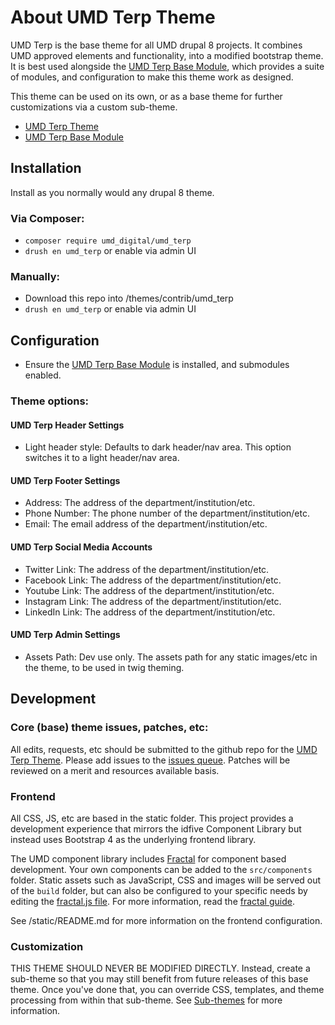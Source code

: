 # About UMD Terp Theme

UMD Terp is the base theme for all UMD drupal 8 projects. It combines UMD approved elements and functionality, into a modified bootstrap theme. It is best used alongside the [UMD Terp Base Module](https://github.com/UMD-Digital/umd_terp_base), which provides a suite of modules, and configuration to make this theme work as designed.

This theme can be used on its own, or as a base theme for further customizations via a custom sub-theme.

 - [UMD Terp Theme](https://github.com/UMD-Digital/umd_terp)
 - [UMD Terp Base Module](https://github.com/UMD-Digital/umd_terp_base)

## Installation
Install as you normally would any drupal 8 theme.

### Via Composer:

 - `composer require umd_digital/umd_terp`
 - `drush en umd_terp` or enable via admin UI

### Manually: 

 - Download this repo into /themes/contrib/umd_terp
 - `drush en umd_terp` or enable via admin UI

## Configuration

 - Ensure the [UMD Terp Base Module](https://github.com/UMD-Digital/umd_terp_base) is installed, and submodules enabled.

### Theme options: 

#### UMD Terp Header Settings

 - Light header style: Defaults to dark header/nav area. This option switches it to a light header/nav area.

#### UMD Terp Footer Settings

 - Address: The address of the department/institution/etc.
 - Phone Number: The phone number of the department/institution/etc.
 - Email: The email address of the department/institution/etc.

#### UMD Terp Social Media Accounts

 - Twitter Link: The address of the department/institution/etc.
 - Facebook Link: The address of the department/institution/etc.
 - Youtube Link: The address of the department/institution/etc.
 - Instagram Link: The address of the department/institution/etc.
 - LinkedIn Link: The address of the department/institution/etc.

#### UMD Terp Admin Settings

 - Assets Path: Dev use only. The assets path for any static images/etc in the theme, to be used in twig theming.

## Development

### Core (base) theme issues, patches, etc:
All edits, requests, etc should be submitted to the github repo for the [UMD Terp Theme](https://github.com/UMD-Digital/umd_terp). Please add issues to the [issues queue](https://github.com/UMD-Digital/umd_terp/issues). Patches will be reviewed on a merit and resources available basis.

### Frontend
All CSS, JS, etc are based in the static folder. This project provides a development experience that mirrors the idfive Component Library but instead uses Bootstrap 4 as the underlying frontend library.

The UMD component library includes [Fractal](http://fractal.build) for component based development. Your own components can be added to the `src/components` folder. Static assets such as JavaScript, CSS and images will be served out of the `build` folder, but can also be configured to your specific needs by editing the [fractal.js file](fractal.js). For more information, read the [fractal guide](http://fractal.build/guide).

See /static/README.md for more information on the frontend configuration.

### Customization
THIS THEME SHOULD NEVER BE MODIFIED DIRECTLY. Instead, create a sub-theme so that you may still benefit from future releases of this base theme. Once you've done that, you can override CSS, templates, and theme processing from within that sub-theme. See [Sub-themes](https://www.drupal.org/docs/8/theming-drupal-8/creating-a-drupal-8-sub-theme-or-sub-theme-of-sub-theme) for more information.
